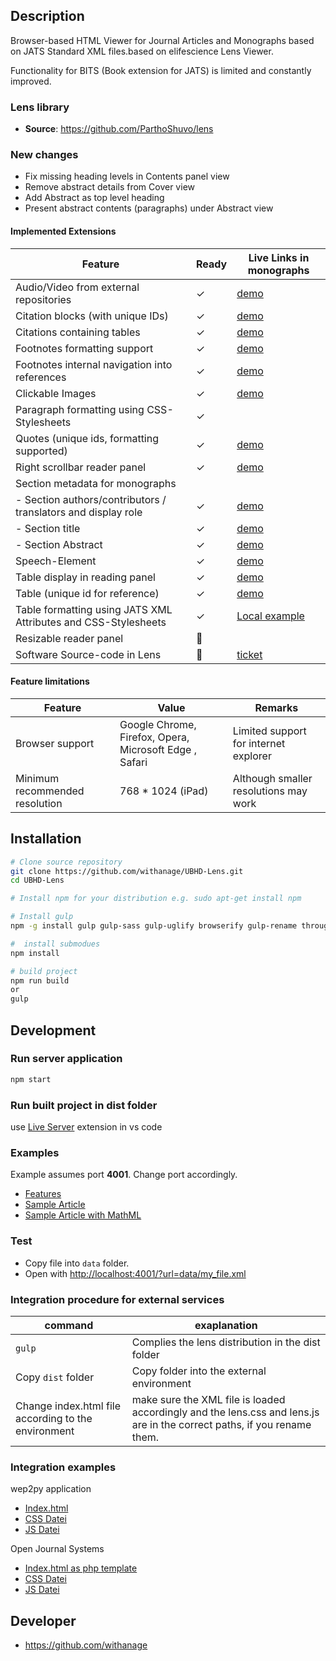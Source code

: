 ## Description

Browser-based HTML Viewer for Journal Articles and Monographs based on JATS Standard XML files.based on elifescience Lens Viewer.

Functionality for BITS (Book extension for JATS)  is limited and constantly improved.

### Lens library

- **Source**: <https://github.com/ParthoShuvo/lens>

### New changes

- Fix missing heading levels in Contents panel view
- Remove abstract details from Cover view
- Add Abstract as top level heading
- Present abstract contents (paragraphs) under Abstract view

#### Implemented Extensions

| Feature | Ready | Live Links in monographs |
| --- | --- | --- |
| Audio/Video from external repositories| ✓ |[demo](https://heiup.uni-heidelberg.de/reader/index/310/310-69-79515-1-10-20171115.xml#figures) |
| Citation blocks (with unique IDs)   | ✓ | [demo](https://heiup.uni-heidelberg.de/reader/index/43/43-68-231-1-10-20151008.xml#content/box_25) |
| Citations  containing tables   | ✓ | [demo](https://heiup.uni-heidelberg.de/reader/index/416/416-68-83604-1-10-20181217.xml#content/heading_48) |
| Footnotes formatting support   | ✓ |  [demo](https://heiup.uni-heidelberg.de/reader/index/48/48-68-599-1-10-20160428.xml#footnotes/article_footnote_60)|
| Footnotes internal navigation into references   | ✓ | [demo](https://heiup.uni-heidelberg.de/reader/index/310/310-69-79515-1-10-20171115.xml#figures)|
| Clickable Images  | ✓ | [demo](https://heiup.uni-heidelberg.de/reader/index/310/310-69-79515-1-10-20171115.xml#figures/figure_1/fullscreen)|
| Paragraph formatting using CSS-Stylesheets   | ✓ | |
| Quotes (unique ids, formatting supported)  | ✓ | [demo](https://heiup.uni-heidelberg.de/reader/index/48/48-68-599-1-10-20160428.xml#content/quote_2)|
| Right scrollbar reader panel   | ✓ | [demo](https://heiup.uni-heidelberg.de/reader/index/345/345-68-81466-2-10-20180620.xml) |
| Section metadata for monographs   | | |
| - Section authors/contributors / translators and display  role | ✓ | [demo](https://heiup.uni-heidelberg.de/reader/index/457/457-68-85159-1-10-20190528.xml#info/contributor_8) |
| - Section title| ✓ |[demo](https://heiup.uni-heidelberg.de/reader/index/345/345-68-81466-2-10-20180620.xml#content/heading_39)  |
| - Section Abstract | ✓ | [demo](https://heiup.uni-heidelberg.de/reader/index/345/345-68-81466-2-10-20180620.xml#content/heading_39)  |
| Speech-Element | ✓ | [demo](https://heiup.uni-heidelberg.de/reader/index/48/48-68-599-1-10-20160428.xml#content/speech_27)|
| Table display in reading panel | ✓ | [demo](https://heiup.uni-heidelberg.de/reader/index/345/345-68-81466-2-10-20180620.xml#content/table_2)|
| Table (unique id for reference)   | ✓ |[demo](https://heiup.uni-heidelberg.de/reader/index/345/345-68-81466-2-10-20180620.xml#content/table_2) |
| Table formatting using JATS XML Attributes and CSS-Stylesheets | ✓ |  [Local example](http://localhost:8000/?url=data/example.xml/)|
| Resizable reader panel | :construction_worker: | |
| Software Source-code in Lens |:construction_worker: |[ticket](https://gitlab.ub.uni-heidelberg.de/wit/verlag-portale/issues/161) |

#### Feature limitations

| Feature |  Value | Remarks |
| --- | --- | --- |
| Browser support  | Google Chrome, Firefox, Opera,  Microsoft Edge , Safari| Limited support for internet explorer |
| Minimum recommended resolution  | 768 * 1024 (iPad) | Although smaller resolutions may work |

## Installation

```bash
# Clone source repository 
git clone https://github.com/withanage/UBHD-Lens.git
cd UBHD-Lens

# Install npm for your distribution e.g. sudo apt-get install npm

# Install gulp
npm -g install gulp gulp-sass gulp-uglify browserify gulp-rename through2 path gulp-livereload rename st

#  install submodues
npm install

# build project
npm run build
or
gulp
 ```

## Development

### Run server application

```bash
npm start
```

### Run built project in dist folder

use [Live Server](https://marketplace.visualstudio.com/items?itemName=ritwickdey.LiveServer) extension in vs code

### Examples

Example assumes port **4001**. Change port accordingly.

- [Features](http://localhost:4001/?url=data/example.xml)
- [Sample Article](http://localhost:4001/?url=data/bmj_example.xml)
- [Sample Article with MathML](http://localhost:4001/?url=data/pnas_sample.xml)

### Test

- Copy file into `data` folder.
- Open with <http://localhost:4001/?url=data/my_file.xml>

### Integration  procedure for external services

| command | exaplanation
|  --- | ---
| `gulp` | Complies the lens distribution  in the dist folder
| Copy  `dist` folder | Copy folder into the external environment
| Change index.html file   according to  the environment   | make sure the XML file is loaded accordingly and the lens.css and lens.js are in the correct paths, if you rename them.

### Integration examples

wep2py application

- [Index.html](https://github.com/UB-Heidelberg/UBHD-OMPPortal/blob/master/views/reader/index.html)
- [CSS Datei](https://github.com/UB-Heidelberg/UBHD-OMPPortal/blob/master/static/css/lens.css)
- [JS Datei](https://github.com/UB-Heidelberg/UBHD-OMPPortal/blob/master/static/js/lens2.js)  

 Open Journal Systems

- [Index.html as php template](https://github.com/withanage/lensGalleyBits/blob/master/templates/display.tpl)
- [CSS Datei](https://github.com/withanage/lensGalleyBits/blob/master/libs/lens/lens.css)
- [JS Datei](https://github.com/withanage/lensGalleyBits/blob/master/libs/lens/lens.js)  
  
## Developer

- <https://github.com/withanage>
